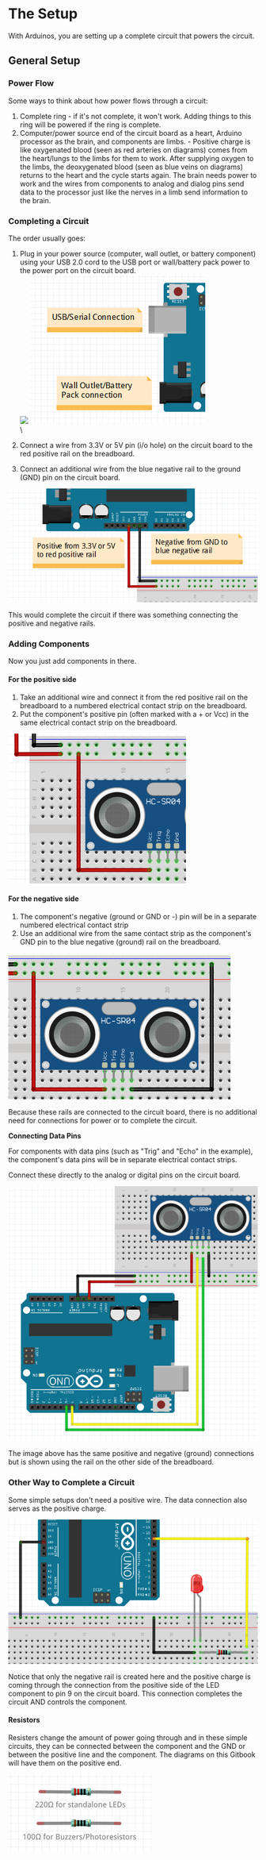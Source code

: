 # The Setup

With Arduinos, you are setting up a complete circuit that powers the circuit.

## General Setup

### Power Flow

Some ways to think about how power flows through a circuit:

1. Complete ring - if it's not complete, it won't work. Adding things to this ring will be powered if the ring is complete.
2. Computer/power source end of the circuit board as a heart, Arduino processor as the brain, and components are limbs. - Positive charge is like oxygenated blood (seen as red arteries on diagrams) comes from the heart/lungs to the limbs for them to work. After supplying oxygen to the limbs, the deoxygenated blood (seen as blue veins on diagrams) returns to the heart and the cycle starts again. The brain needs power to work and the wires from components to analog and dialog pins send data to the processor just like the nerves in a limb send information to the brain.

### Completing a Circuit

The order usually goes:

1. Plug in your power source (computer, wall outlet, or battery component) using your USB 2.0 cord to the USB port or wall/battery pack power to the power port on the circuit board.\
    ![](<../../.gitbook/assets/image (277).png>) ![](<../../.gitbook/assets/image (278).png>) \
   \

2. Connect a wire from 3.3V or 5V pin (i/o hole) on the circuit board to the red positive rail on the breadboard.
3. Connect an additional wire from the blue negative rail to the ground (GND) pin on the circuit board.

![](<../../.gitbook/assets/image (280).png>)

This would complete the circuit if there was something connecting the positive and negative rails.

### Adding Components

Now you just add components in there.

#### For the positive side

1. Take an additional wire and connect it from the red positive rail on the breadboard to a numbered electrical contact strip on the breadboard.
2. Put the component's positive pin (often marked with a + or Vcc) in the same electrical contact strip on the breadboard.

![](<../../.gitbook/assets/image (281).png>)

#### For the negative side

1. The component's negative (ground or GND or -) pin will be in a separate numbered electrical contact strip
2. Use an additional wire from the same contact strip as the component's GND pin to the blue negative (ground) rail on the breadboard.

![The ground wire is on the right.](<../../.gitbook/assets/image (282).png>)

Because these rails are connected to the circuit board, there is no additional need for connections for power or to complete the circuit.

**Connecting Data Pins**

For components with data pins (such as "Trig" and "Echo" in the example), the component's data pins will be in separate electrical contact strips.

Connect these directly to the analog or digital pins on the circuit board.

![The yellow and green wires connect the data pins to the digital pins 6 and 7 on the circuit board.](<../../.gitbook/assets/image (284).png>)

The image above has the same positive and negative (ground) connections but is shown using the rail on the other side of the breadboard.

### Other Way to Complete a Circuit

Some simple setups don't need a positive wire. The data connection also serves as the positive charge.

![](<../../.gitbook/assets/image (285).png>)

Notice that only the negative rail is created here and the positive charge is coming through the connection from the positive side of the LED component to pin 9 on the circuit board. This connection completes the circuit AND controls the component.

#### Resistors

Resisters change the amount of power going through and in these simple circuits, they can be connected between the component and the GND or between the positive line and the component. The diagrams on this Gitbook will have them on the positive end.

![These two are the most common for beginners.](<../../.gitbook/assets/image (286).png>)

